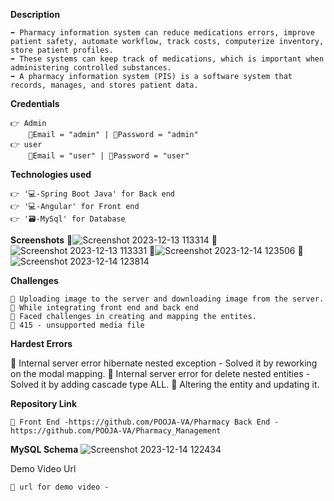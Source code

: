 **Description**

    ➡️ Pharmacy information system can reduce medications errors, improve patient safety, automate workflow, track costs, computerize inventory, store patient profiles. 
    ➡️ These systems can keep track of medications, which is important when administering controlled substances.
    ➡️ A pharmacy information system (PIS) is a software system that records, manages, and stores patient data.


**Credentials**

    👉 Admin
        📧Email = "admin" | 🔐Password = "admin"
    👉 user 
        📧Email = "user" | 🔐Password = "user"


**Technologies used**

    👉 '💻-Spring Boot Java' for Back end
    👉 '💻-Angular' for Front end 
    👉 '🗃️-MySql' for Database 


**Screenshots**
 🔗![Screenshot 2023-12-13 113314](https://github.com/POOJA-VA/Pharmacy/assets/145538393/dac4939c-1710-4a03-bf99-459663da39e9)
 🔗![Screenshot 2023-12-13 113331](https://github.com/POOJA-VA/Pharmacy/assets/145538393/63e746d0-4cf9-4b55-b635-827fc53fd7a6)
 🔗![Screenshot 2023-12-14 123506](https://github.com/POOJA-VA/Pharmacy/assets/145538393/2de6dc75-86f4-4bd8-8cf8-5f346da6d749)
 🔗![Screenshot 2023-12-14 123814](https://github.com/POOJA-VA/Pharmacy/assets/145538393/3e37ae12-baf4-485e-bcc7-01a0775b8a57)


**Challenges**

    🔴 Uploading image to the server and downloading image from the server.
    🔴 While integrating front end and back end 
    🔴 Faced challenges in creating and mapping the entites.
    🔴 415 - unsupported media file


**Hardest Errors** 

🚩 Internal server error hibernate nested exception - Solved it by reworking on the modal mapping.
🚩 Internal server error for delete nested entities - Solved it by adding cascade type ALL.
🚩 Altering the entity and updating it.

**Repository Link**

    🔗 Front End -https://github.com/POOJA-VA/Pharmacy Back End - https://github.com/POOJA-VA/Pharmacy_Management


**MySQL Schema**
![Screenshot 2023-12-14 122434](https://github.com/POOJA-VA/Pharmacy/assets/145538393/05a412c1-fa38-4cb8-b1af-c4148291b76b)


Demo Video Url
  
    🔗 url for demo video - 
  
